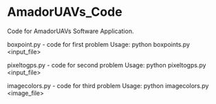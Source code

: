 # AmadorUAVs_Code
Code for AmadorUAVs Software Application.  

boxpoint.py - code for first problem
Usage: python boxpoints.py <input_file>

pixeltogps.py - code for second problem
Usage: python pixeltogps.py <input_file>

imagecolors.py - code for third problem
Usage: python imagecolors.py <image_file>



